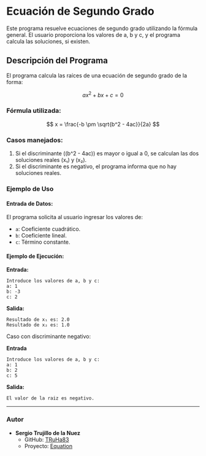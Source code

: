 # Ecuación de Segundo Grado

Este programa resuelve ecuaciones de segundo grado utilizando la fórmula general. El usuario proporciona los valores de a, b y c, y el programa calcula las soluciones, si existen.


## Descripción del Programa

El programa calcula las raíces de una ecuación de segundo grado de la forma:

$$
ax^2 + bx + c = 0
$$

### Fórmula utilizada:

$$
x = \frac{-b \pm \sqrt{b^2 - 4ac}}{2a}
$$

### Casos manejados:

1. Si el discriminante \((b^2 - 4ac)\) es mayor o igual a 0, se calculan las dos soluciones reales \(x₁\) y \(x₂\).
2. Si el discriminante es negativo, el programa informa que no hay soluciones reales.


### Ejemplo de Uso

#### Entrada de Datos:
El programa solicita al usuario ingresar los valores de:

- `a`: Coeficiente cuadrático.
- `b`: Coeficiente lineal.
- `c`: Término constante.

#### Ejemplo de Ejecución:

**Entrada:**
```plaintext
Introduce los valores de a, b y c:
a: 1
b: -3
c: 2
```

**Salida:**

```plaintext
Resultado de x₁ es: 2.0
Resultado de x₂ es: 1.0
```

Caso con discriminante negativo:

**Entrada**

```plaintext
Introduce los valores de a, b y c:
a: 1
b: 2
c: 5
```

**Salida:**

```plaintext
El valor de la raiz es negativo.
```

---

### Autor
- **Sergio Trujillo de la Nuez**
    - GitHub: [TRuHa83](https://github.com/TRuHa83)
    - Proyecto: [Equation](https://github.com/TRuHa83/CursoJava/blob/main/Ecuacion.md)